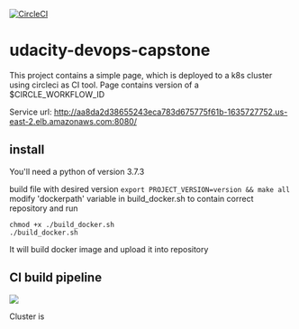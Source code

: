 [![CircleCI](https://circleci.com/gh/vsemashko/udacity-devops-capstone.svg?style=svg)](https://app.circleci.com/pipelines/github/vsemashko/udacity-devops-capstone)


# udacity-devops-capstone

This project contains a simple page, which is deployed to a k8s cluster using circleci as CI tool.
Page contains version of a $CIRCLE_WORKFLOW_ID

Service url: http://aa8da2d38655243eca783d675775f61b-1635727752.us-east-2.elb.amazonaws.com:8080/

## install
You'll need a python of version 3.7.3

build file with desired version
```export PROJECT_VERSION=version && make all```
modify 'dockerpath' variable in build_docker.sh to contain correct repository and run
```
chmod +x ./build_docker.sh
./build_docker.sh
```
It will build docker image and upload it into repository

## CI build pipeline

![](screenshots/udacity_devlops_capstone_pipeline.png#resize50) 

Cluster is 